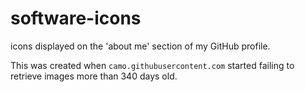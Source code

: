 # software-icons
icons displayed on the 'about me' section of my GitHub profile.

This was created when `camo.githubusercontent.com` started failing to retrieve images more than 340 days old.
